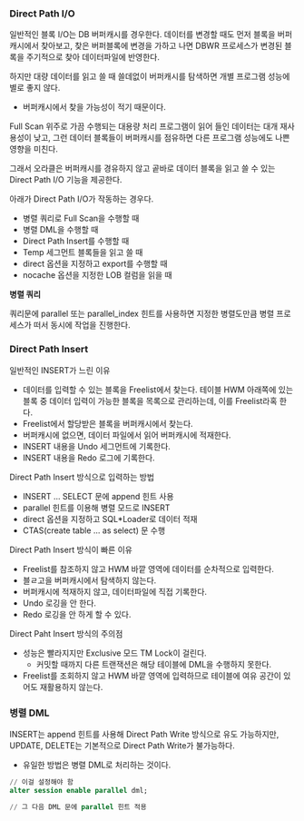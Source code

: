 ### Direct Path I/O

일반적인 블록 I/O는 DB 버퍼캐시를 경우한다. 데이터를 변경할 때도 먼저 블록을 버퍼캐시에서 찾아보고, 찾은 버퍼블록에 변경을 가하고 나면 DBWR 프로세스가 변경된 블록을 주기적으로 찾아 데이터파일에 반영한다.

하지만 대량 데이터를 읽고 쓸 때 쓸데없이 버퍼캐시를 탐색하면 개별 프로그램 성능에 별로 좋지 않다.

- 버퍼캐시에서 찾을 가능성이 적기 때문이다.

Full Scan 위주로 가끔 수행되는 대용량 처리 프로그램이 읽어 들인 데이터는 대개 재사용성이 낮고, 그런 데이터 블록들이 버퍼캐시를 점유하면 다른 프로그램 성능에도 나쁜 영향을 미친다.

그래서 오라클은 버퍼캐시를 경유하지 않고 곹바로 데이터 블록을 읽고 쓸 수 있는 Direct Path I/O 기능을 제공한다.

아래가 Direct Path I/O가 작동하는 경우다.

- 병렬 쿼리로 Full Scan을 수행할 때
- 병렬 DML을 수행할 때
- Direct Path Insert를 수행할 때
- Temp 세그먼트 블록들을 읽고 쓸 때
- direct 옵션을 지정하고 export를 수행할 때
- nocache 옵션을 지정한 LOB 컬럼을 읽을 때

**병렬 쿼리**

쿼리문에 parallel 또는 parallel_index 힌트를 사용하면 지정한 병렬도만큼 병렬 프로세스가 떠서 동시에 작업을 진행한다.

### Direct Path Insert

일반적인 INSERT가 느린 이유

- 데이터를 입력할 수 있는 블록을 Freelist에서 찾는다. 테이블 HWM 아래쪽에 있는 블록 중 데이터 입력이 가능한 블록을 목록으로 관리하는데, 이를 Freelist라혹 한다.
- Freelist에서 할당받은 블록을 버퍼캐시에서 찾는다.
- 버퍼캐시에 없으면, 데이터 파일에서 읽어 버퍼캐시에 적재한다.
- INSERT 내용을 Undo 세그먼트에 기록한다.
- INSERT 내용을 Redo 로그에 기록한다.

Direct Path Insert 방식으로 입력하는 방법

- INSERT … SELECT 문에 append 힌트 사용
- parallel 힌트를 이용해 병렬 모드로 INSERT
- direct 옵션을 지정하고 SQL*Loader로 데이터 적재
- CTAS(create table … as select) 문 수행

Direct Path Insert 방식이 빠른 이유

- Freelist를 참조하지 않고 HWM 바깥 영역에 데이터를 순차적으로 입력한다.
- 블ㄹ고을 버퍼캐시에서 탐색하지 않는다.
- 버퍼캐시에 적재하지 않고, 데이터파일에 직접 기록한다.
- Undo 로깅을 안 한다.
- Redo 로깅을 안 하게 할 수 있다.

Direct Paht Insert 방식의 주의점

- 성능은 빨라지지만 Exclusive 모드 TM Lock이 걸린다.
    - 커밋할 때까지 다른 트랜잭션은 해당 테이블에 DML을 수행하지 못한다.
- Freelist를 조회하지 않고 HWM 바깥 영역에 입력하므로 테이블에 여유 공간이 있어도 재활용하지 않는다.

### 병렬 DML

INSERT는 append 힌트를 사용해 Direct Path Write 방식으로 유도 가능하지만, UPDATE, DELETE는 기본적으로 Direct Path Write가 불가능하다.

- 유일한 방법은 병렬 DML로 처리하는 것이다.

```sql
// 이걸 설정해야 함
alter session enable parallel dml;

// 그 다음 DML 문에 parallel 힌트 적용
```